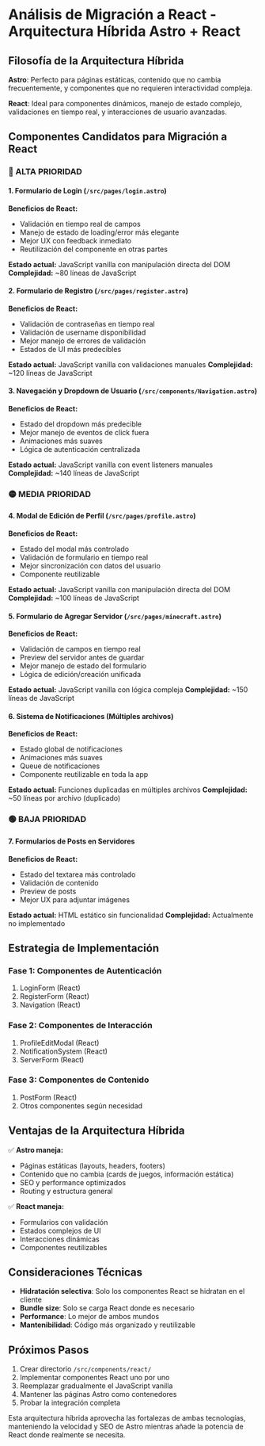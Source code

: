 # Análisis de Migración a React - Arquitectura Híbrida Astro + React

## Filosofía de la Arquitectura Híbrida

**Astro**: Perfecto para páginas estáticas, contenido que no cambia frecuentemente, y componentes que no requieren interactividad compleja.

**React**: Ideal para componentes dinámicos, manejo de estado complejo, validaciones en tiempo real, y interacciones de usuario avanzadas.

## Componentes Candidatos para Migración a React

### 🔴 ALTA PRIORIDAD

#### 1. Formulario de Login (`/src/pages/login.astro`)
**Beneficios de React:**
- Validación en tiempo real de campos
- Manejo de estado de loading/error más elegante
- Mejor UX con feedback inmediato
- Reutilización del componente en otras partes

**Estado actual:** JavaScript vanilla con manipulación directa del DOM
**Complejidad:** ~80 líneas de JavaScript

#### 2. Formulario de Registro (`/src/pages/register.astro`)
**Beneficios de React:**
- Validación de contraseñas en tiempo real
- Validación de username disponibilidad
- Mejor manejo de errores de validación
- Estados de UI más predecibles

**Estado actual:** JavaScript vanilla con validaciones manuales
**Complejidad:** ~120 líneas de JavaScript

#### 3. Navegación y Dropdown de Usuario (`/src/components/Navigation.astro`)
**Beneficios de React:**
- Estado del dropdown más predecible
- Mejor manejo de eventos de click fuera
- Animaciones más suaves
- Lógica de autenticación centralizada

**Estado actual:** JavaScript vanilla con event listeners manuales
**Complejidad:** ~140 líneas de JavaScript

### 🟡 MEDIA PRIORIDAD

#### 4. Modal de Edición de Perfil (`/src/pages/profile.astro`)
**Beneficios de React:**
- Estado del modal más controlado
- Validación de formulario en tiempo real
- Mejor sincronización con datos del usuario
- Componente reutilizable

**Estado actual:** JavaScript vanilla con manipulación directa del DOM
**Complejidad:** ~100 líneas de JavaScript

#### 5. Formulario de Agregar Servidor (`/src/pages/minecraft.astro`)
**Beneficios de React:**
- Validación de campos en tiempo real
- Preview del servidor antes de guardar
- Mejor manejo de estado del formulario
- Lógica de edición/creación unificada

**Estado actual:** JavaScript vanilla con lógica compleja
**Complejidad:** ~150 líneas de JavaScript

#### 6. Sistema de Notificaciones (Múltiples archivos)
**Beneficios de React:**
- Estado global de notificaciones
- Animaciones más suaves
- Queue de notificaciones
- Componente reutilizable en toda la app

**Estado actual:** Funciones duplicadas en múltiples archivos
**Complejidad:** ~50 líneas por archivo (duplicado)

### 🟢 BAJA PRIORIDAD

#### 7. Formularios de Posts en Servidores
**Beneficios de React:**
- Estado del textarea más controlado
- Validación de contenido
- Preview de posts
- Mejor UX para adjuntar imágenes

**Estado actual:** HTML estático sin funcionalidad
**Complejidad:** Actualmente no implementado

## Estrategia de Implementación

### Fase 1: Componentes de Autenticación
1. LoginForm (React)
2. RegisterForm (React)
3. Navigation (React)

### Fase 2: Componentes de Interacción
1. ProfileEditModal (React)
2. NotificationSystem (React)
3. ServerForm (React)

### Fase 3: Componentes de Contenido
1. PostForm (React)
2. Otros componentes según necesidad

## Ventajas de la Arquitectura Híbrida

✅ **Astro maneja:**
- Páginas estáticas (layouts, headers, footers)
- Contenido que no cambia (cards de juegos, información estática)
- SEO y performance optimizados
- Routing y estructura general

✅ **React maneja:**
- Formularios con validación
- Estados complejos de UI
- Interacciones dinámicas
- Componentes reutilizables

## Consideraciones Técnicas

- **Hidratación selectiva**: Solo los componentes React se hidratan en el cliente
- **Bundle size**: Solo se carga React donde es necesario
- **Performance**: Lo mejor de ambos mundos
- **Mantenibilidad**: Código más organizado y reutilizable

## Próximos Pasos

1. Crear directorio `/src/components/react/`
2. Implementar componentes React uno por uno
3. Reemplazar gradualmente el JavaScript vanilla
4. Mantener las páginas Astro como contenedores
5. Probar la integración completa

Esta arquitectura híbrida aprovecha las fortalezas de ambas tecnologías, manteniendo la velocidad y SEO de Astro mientras añade la potencia de React donde realmente se necesita.